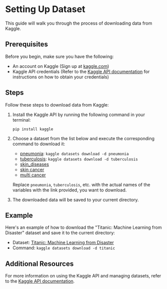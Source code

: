 # Setting Up Dataset

This guide will walk you through the process of downloading data from Kaggle.

## Prerequisites

Before you begin, make sure you have the following:

- An account on Kaggle (Sign up at [kaggle.com](https://www.kaggle.com))
- Kaggle API credentials (Refer to the [Kaggle API documentation](https://www.kaggle.com/docs/api) for instructions on how to obtain your credentials)

## Steps

Follow these steps to download data from Kaggle:

1. Install the Kaggle API by running the following command in your terminal:

    ```
    pip install kaggle
    ```

2. Choose a dataset from the list below and execute the corresponding command to download it:

    - [pneumonia](https://www.kaggle.com/datasets/paultimothymooney/chest-xray-pneumonia): `kaggle datasets download -d pneumonia`
    - [tuberculosis](https://www.kaggle.com/datasets/tawsifurrahman/tuberculosis-tb-chest-xray-dataset): `kaggle datasets download -d tuberculosis`
    - [skin_diseases](https://www.kaggle.com/datasets/ascanipek/skin-diseases)
    - [skin cancer](https://www.kaggle.com/datasets/kmader/skin-cancer-mnist-ham10000)
    - [multi cancer](https://www.kaggle.com/datasets/obulisainaren/multi-cancer)

    Replace `pneumonia`, `tuberculosis`, etc. with the actual names of the variables with the link provided, you want to download.

3. The downloaded data will be saved to your current directory.

## Example

Here's an example of how to download the "Titanic: Machine Learning from Disaster" dataset and save it to the current directory:

- Dataset: [Titanic: Machine Learning from Disaster](https://www.kaggle.com/c/titanic)
- Command: `kaggle datasets download -d titanic`

## Additional Resources

For more information on using the Kaggle API and managing datasets, refer to the [Kaggle API documentation](https://www.kaggle.com/docs/api).
